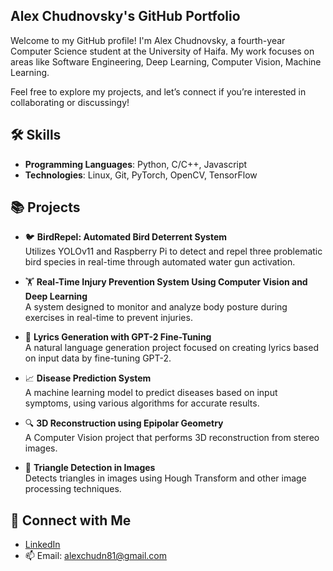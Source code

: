 ## Alex Chudnovsky's GitHub Portfolio

Welcome to my GitHub profile! I'm Alex Chudnovsky, a fourth-year Computer Science student at the University of Haifa. My work focuses on areas like Software Engineering, Deep Learning, Computer Vision, Machine Learning.

Feel free to explore my projects, and let’s connect if you’re interested in collaborating or discussingy!

## 🛠 Skills
- **Programming Languages**: Python, C/C++, Javascript
- **Technologies**: Linux, Git, PyTorch, OpenCV, TensorFlow

## 📚 Projects

- 🐦 **BirdRepel: Automated Bird Deterrent System**  
  Utilizes YOLOv11 and Raspberry Pi to detect and repel three problematic bird species in real-time through automated water gun activation.

- 🏋️ **Real-Time Injury Prevention System Using Computer Vision and Deep Learning**  
  A system designed to monitor and analyze body posture during exercises in real-time to prevent injuries.
  
- 🤖 **Lyrics Generation with GPT-2 Fine-Tuning**  
  A natural language generation project focused on creating lyrics based on input data by fine-tuning GPT-2.

- 📈 **Disease Prediction System**  
  A machine learning model to predict diseases based on input symptoms, using various algorithms for accurate results.

- 🔍 **3D Reconstruction using Epipolar Geometry**  
  A Computer Vision project that performs 3D reconstruction from stereo images.

- 🔺 **Triangle Detection in Images**  
  Detects triangles in images using Hough Transform and other image processing techniques.
  
## 🔗 Connect with Me
- [LinkedIn](https://www.linkedin.com/in/alex-chudnovsky-25033726b)
- 📫 Email: alexchudn81@gmail.com


